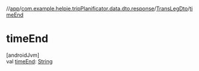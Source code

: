 //[app](../../../index.md)/[com.example.helpie.tripPlanificator.data.dto.response](../index.md)/[TransLegDto](index.md)/[timeEnd](time-end.md)

# timeEnd

[androidJvm]\
val [timeEnd](time-end.md): [String](https://kotlinlang.org/api/latest/jvm/stdlib/kotlin/-string/index.html)
